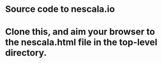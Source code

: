 # Source code to nescala.io
#
# Clone this, and aim your browser to the nescala.html file in the top-level directory.
